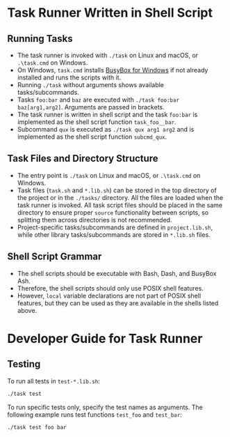 <!-- +INCLUDE: ./README.md -->
# Task Runner Written in Shell Script

## Running Tasks

* The task runner is invoked with `./task` on Linux and macOS, or `.\task.cmd` on Windows.
* On Windows, `task.cmd` installs [BusyBox for Windows](https://frippery.org/busybox/) if not already installed and runs the scripts with it.
* Running `./task` without arguments shows available tasks/subcommands.
* Tasks `foo:bar` and `baz` are executed with `./task foo:bar baz[arg1,arg2]`. Arguments are passed in brackets.
* The task runner is written in shell script and the task `foo:bar` is implemented as the shell script function `task_foo__bar`.
* Subcommand `qux` is executed as `./task qux arg1 arg2` and is implemented as the shell script function `subcmd_qux`.

## Task Files and Directory Structure

* The entry point is `./task` on Linux and macOS, or `.\task.cmd` on Windows.
* Task files (`task.sh` and `*.lib.sh`) can be stored in the top directory of the project or in the `./tasks/` directory. All the files are loaded when the task runner is invoked. All task script files should be placed in the same directory to ensure proper `source` functionality between scripts, so splitting them across directories is not recommended.
* Project-specific tasks/subcommands are defined in `project.lib.sh`, while other library tasks/subcommands are stored in `*.lib.sh` files.

## Shell Script Grammar

* The shell scripts should be executable with Bash, Dash, and BusyBox Ash.
* Therefore, the shell scripts should only use POSIX shell features.
* However, `local` variable declarations are not part of POSIX shell features, but they can be used as they are available in the shells listed above.
<!-- +END -->

<!-- +INCLUDE: ./DEVELOPMENT.md -->
# Developer Guide for Task Runner

## Testing

To run all tests in `test-*.lib.sh`:
```bash
./task test
```

To run specific tests only, specify the test names as arguments. The following example runs test functions `test_foo` and `test_bar`:

```bash
./task test foo bar
```
<!-- +END -->

